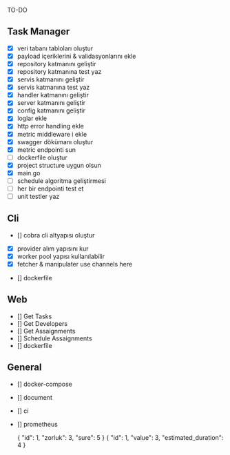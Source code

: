 TO-DO

## Task Manager
- [x] veri tabanı tabloları oluştur
- [x] payload içeriklerini & validasyonlarını ekle
- [x] repository katmanını geliştir
- [x] repository katmanına test yaz
- [x] servis katmanını geliştir
- [x] servis katmanına test yaz
- [x] handler katmanını geliştir
- [x] server katmanını geliştir
- [x] config katmanını geliştir
- [x] loglar ekle
- [x] http error handling ekle
- [x] metric middleware i ekle
- [x] swagger dökümanı oluştur
- [x] metric endpointi sun
- [ ] dockerfile oluştur
- [x] project structure uygun olsun
- [x] main.go
- [ ] schedule algoritma geliştirmesi
- [ ] her bir endpointi test et
- [ ] unit testler yaz

## Cli
- [] cobra cli altyapısı oluştur
- [x] provider alım yapısını kur
- [x] worker pool yapısı kullanılabilir
- [x] fetcher & manipulater use channels here
- [] dockerfile

## Web
- [] Get Tasks
- [] Get Developers
- [] Get Assaignments
- [] Schedule Assaignments
- [] dockerfile

## General
- [] docker-compose
- [] document
- [] ci
- [] prometheus


    {
        "id": 1,
        "zorluk": 3,
        "sure": 5
    }
    {
        "id": 1,
        "value": 3,
        "estimated_duration": 4
    }